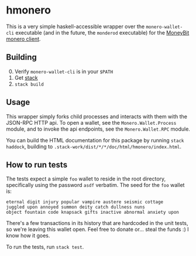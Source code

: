 # hmonero

This is a very simple haskell-accessible wrapper over the `monero-wallet-cli`
executable (and in the future, the `monderod` executable) for the
[MoneyBit monero client](http://moneybit.science).


## Building

0. Verify `monero-wallet-cli` is in your `$PATH`
1. Get [stack](https://haskellstack.org)
2. `stack build`


## Usage

This wrapper simply forks child processes and interacts with them with
the JSON-RPC HTTP api. To open a wallet, see the `Monero.Wallet.Process`
module, and to invoke the api endpoints, see the `Monero.Wallet.RPC` module.

You can build the HTML documentation for this package by running `stack haddock`,
building to `.stack-work/dist/*/*/doc/html/hmonero/index.html`.


## How to run tests

The tests expect a simple `foo` wallet to reside in the root
directory, specifically using the password `asdf` verbatim.
The seed for the `foo` wallet is:

```
eternal digit injury popular vampire austere seismic cottage
juggled upon annoyed summon deity catch dullness nuns
object fountain code knapsack gifts inactive abnormal anxiety upon
```

There's a few transactions in its history that are hardcoded in the
unit tests, so we're leaving this wallet open. Feel free to donate or...
steal the funds :) I know how it goes.

To run the tests, run `stack test`.
